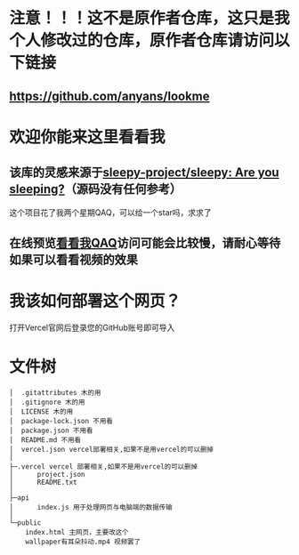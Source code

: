 # 注意！！！这不是原作者仓库，这只是我个人修改过的仓库，原作者仓库请访问以下链接
## https://github.com/anyans/lookme

# 欢迎你能来这里看看我
## 该库的灵感来源于[sleepy-project/sleepy: Are you sleeping?](https://github.com/sleepy-project/sleepy)（源码没有任何参考）
这个项目花了我两个星期QAQ，可以给一个star吗，求求了
## 在线预览[看看我QAQ](https://lookanyan.dpdns.org/)访问可能会比较慢，请耐心等待    如果可以看看视频的效果
# 我该如何部署这个网页？
打开Vercel官网后登录您的GitHub账号即可导入
# 文件树
	│  .gitattributes 木的用
	│  .gitignore 木的用
	│  LICENSE 木的用
	│  package-lock.json 不用看
	│  package.json 不用看
	│  README.md 不用看
	│  vercel.json vercel部署相关,如果不是用vercel的可以删掉
	│  
	├─.vercel vercel 部署相关,如果不是用vercel的可以删掉
	│      project.json 
	│      README.txt
	│      
	├─api 
	│      index.js 用于处理网页与电脑端的数据传输
	│      
	└─public
	    index.html 主网页，主要改这个
	    wallpaper有耳朵抖动.mp4 视频罢了


